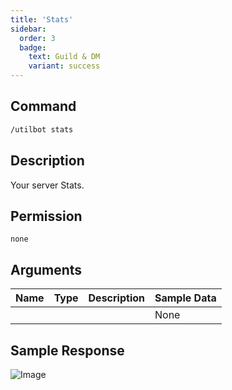 ```yaml
---
title: 'Stats'
sidebar:
  order: 3
  badge:
    text: Guild & DM
    variant: success
---
```


## Command

```txt
/utilbot stats
```

## Description

Your server Stats.

## Permission

` none `

## Arguments

| Name | Type | Description | Sample Data |
| ---- | ---- | ----------- | ----------- |
|  |  |  | None |

## Sample Response

![Image](https://cdn.utilbot.co/2021-05-28_7d50e2b4-a39d-438e-ae6c-a4266fdc524a.png)

